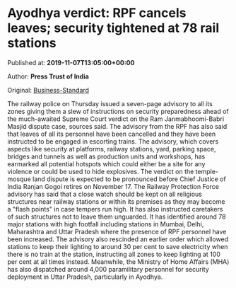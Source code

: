 
# Ayodhya verdict: RPF cancels leaves; security tightened at 78 rail stations

Published at: **2019-11-07T13:05:00+00:00**

Author: **Press Trust of India**

Original: [Business-Standard](https://www.business-standard.com/article/pti-stories/ayodhya-verdict-rpf-issues-advisory-cancels-leaves-of-its-personnel-security-heightened-at-78-major-stns-119110701335_1.html)

The railway police on Thursday issued a seven-page advisory to all its zones giving them a slew of instructions on security preparedness ahead of the much-awaited Supreme Court verdict on the Ram Janmabhoomi-Babri Masjid dispute case, sources said.
The advisory from the RPF has also said that leaves of all its personnel have been cancelled and they have been instructed to be engaged in escorting trains.
The advisory, which covers aspects like security at platforms, railway stations, yard, parking space, bridges and tunnels as well as production units and workshops, has earmarked all potential hotspots which could either be a site for any violence or could be used to hide explosives.
The verdict on the temple-mosque land dispute is expected to be pronounced before Chief Justice of India Ranjan Gogoi retires on November 17.
The Railway Protection Force advisory has said that a close watch should be kept on all religious structures near railway stations or within its premises as they may become a "flash points" in case tempers run high. It has also instructed caretakers of such structures not to leave them unguarded.
It has identified around 78 major stations with high footfall including stations in Mumbai, Delhi, Maharashtra and Uttar Pradesh where the presence of RPF personnel have been increased.
The advisory also rescinded an earlier order which allowed stations to keep their lighting to around 30 per cent to save electricity when there is no train at the station, instructing all zones to keep lighting at 100 per cent at all times instead.
Meanwhile, the Ministry of Home Affairs (MHA) has also dispatched around 4,000 paramilitary personnel for security deployment in Uttar Pradesh, particularly in Ayodhya.
